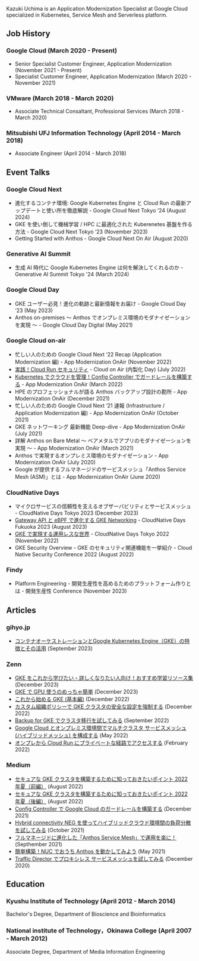 Kazuki Uchima is an Application Modernization Specialist at Google Cloud specialized in Kubernetes, Service Mesh and Serverless platform.

## Job History

### Google Cloud (March 2020 - Present)
* Senior Specialist Customer Engineer, Application Modernization (November 2021 - Present)
* Specialist Customer Engineer, Application Modernization (March 2020 - November 2021)

### VMware (March 2018 - March 2020)
* Associate Technical Consaltant, Professional Services (March 2018 - March 2020)

### Mitsubishi UFJ Information Technology (April 2014 - March 2018)
* Associate Engineer (April 2014 - March 2018)

## Event Talks

### Google Cloud Next
* 進化するコンテナ環境: Google Kubernetes Engine と Cloud Run の最新アップデートと使い所を徹底解説 - Google Cloud Next Tokyo ‘24 (August 2024)
* GKE を使い倒して機械学習 / HPC に最適化された Kuberenetes 基盤を作る方法 - Google Cloud Next Tokyo ‘23 (November 2023)
* Getting Started with Anthos - Google Cloud Next On Air (August 2020)

### Generative AI Summit
* 生成 AI 時代に Google Kubernetes Engine は何を解決してくれるのか - Generative AI Summit Tokyo '24 (March 2024)

### Google Cloud Day
* GKE ユーザー必見！進化の軌跡と最新情報をお届け - Google Cloud Day ‘23 (May 2023)
* Anthos on-premises 〜 Anthos でオンプレミス環境のモダナイゼーションを実現 〜 - Google Cloud Day Digital (May 2021)

### Google Cloud on-air
* 忙しい人のための Google Cloud Next ‘22 Recap (Application Modernization 編) - App Modernization OnAir (November 2022)
* [実践！Cloud Run セキュリティ](pdf/GC_Naiseika_Day_q3_0707_Session2.pdf) - Cloud on Air (内製化 Day) (July 2022)
* [Kubernetes でクラウドを管理！Config Controller でガードレールを構築する](pdf/App_Modernization_OnAir_q1_0302_Session2.pdf) - App Modernization OnAir (March 2022)
* HPE のプロフェッショナルが語る Anthos バックアップ設計の勘所 - App Modernization OnAir (December 2021)
* 忙しい人のための Google Cloud Next ‘21 速報 (Infrastructure / Application Modernization 編) - App Modernization OnAir (October 2021)
* GKE ネットワーキング 最新機能 Deep-dive - App Modernization OnAir (July 2021)
* 詳解 Anthos on Bare Metal 〜 ベアメタルでアプリのモダナイゼーションを実現 〜 - App Modernization OnAir (March 2021)
* Anthos で実現するオンプレミス環境のモダナイゼーション - App Modernization OnAir (July 2020)
* Google が提供するフルマネージドのサービスメッシュ「Anthos Service Mesh (ASM)」とは - App Modernization OnAir (June 2020)

### CloudNative Days
* マイクロサービスの信頼性を支えるオブザーバビリティとサービスメッシュ - CloudNative Days Tokyo 2023 (December 2023)
* [Gateway API と eBPF で進化する GKE Networking](pdf/cndf2023_googlecloud_session_uchima.pdf) - CloudNative Days Fukuoka 2023 (August 2023)
* [GKE で実現する運用レスな世界](pdf/GoogleCloud_Session_UchimaKazuki_CloudNativeDaysTokyo2022.pdf) - CloudNative Days Tokyo 2022 (November 2022)
* GKE Security Overview - GKE のセキュリティ関連機能を一挙紹介 - Cloud Native Security Conference 2022 (August 2022)

### Findy
* Platform Engineering - 開発生産性を高めるためのプラットフォーム作りとは - 開発生産性 Conference (November 2023)

## Articles

### gihyo.jp
* [コンテナオーケストレーションとGoogle Kubernetes Engine（GKE）の特徴とその活用](https://gihyo.jp/article/2023/09/modern-app-development-on-google-cloud-02) (September 2023)

### Zenn
* [GKE をこれから学びたい・詳しくなりたい人向け！おすすめ学習リソース集](https://zenn.dev/google_cloud_jp/articles/gke-korekara-learning) (December 2023)
* [GKE で GPU 使うのめっちゃ簡単](https://zenn.dev/google_cloud_jp/articles/gke-autopilot-gpu-101) (December 2023)
* [これから始める GKE (基本編)](https://zenn.dev/google_cloud_jp/articles/gke-korekara-101) (December 2022)
* [カスタム組織ポリシーで GKE クラスタの安全な設定を強制する](https://zenn.dev/google_cloud_jp/articles/gke-custom-orgpolicy) (December 2022)
* [Backup for GKE でクラスタ移行を試してみる](https://zenn.dev/kuchima/articles/bfg-cluster-migration) (September 2022)
* [Google Cloud とオンプレミス環境間でマルチクラスタ サービスメッシュ (ハイブリッドメッシュ) を構成する](https://zenn.dev/kuchima/articles/asm-hybrid-mesh) (May 2022)
* [オンプレから Cloud Run にプライベートな経路でアクセスする](https://zenn.dev/kuchima/articles/run-private-access) (February 2022)


### Medium
* [セキュアな GKE クラスタを構築するために知っておきたいポイント 2022 年夏（前編）](https://medium.com/google-cloud-jp/gkesecurity-2022-1-ea4d55bcf4f7) (August 2022)
* [セキュアな GKE クラスタを構築するために知っておきたいポイント 2022 年夏（後編）](https://medium.com/google-cloud-jp/gkesecurity-2022-2-3e5220f93964) (August 2022)
* [Config Controller で Google Cloud のガードレールを構築する](https://medium.com/google-cloud-jp/config-controller-guardrail-bd3de8f69098) (December 2021)
* [Hybrid connectivity NEG を使ってハイブリッドクラウド環境間の負荷分散を試してみる](https://medium.com/google-cloud-jp/hybrid-load-balancing-27e77a4ec62) (October 2021)
* [フルマネージドに進化した「Anthos Service Mesh」で運用を楽に！](https://medium.com/google-cloud-jp/%E3%83%95%E3%83%AB%E3%83%9E%E3%83%8D%E3%83%BC%E3%82%B8%E3%83%89%E3%81%AB%E9%80%B2%E5%8C%96%E3%81%97%E3%81%9F-anthos-service-mesh-%E3%81%A7%E9%81%8B%E7%94%A8%E3%82%92%E6%A5%BD%E3%81%AB-ac062c92dc3b) (Septhember 2021)
* [簡単構築！NUC でおうち Anthos を動かしてみよう](https://medium.com/google-cloud-jp/%E7%B0%A1%E5%8D%98%E6%A7%8B%E7%AF%89-nuc-%E3%81%A7%E3%81%8A%E3%81%86%E3%81%A1-anthos-%E3%82%92%E5%8B%95%E3%81%8B%E3%81%97%E3%81%A6%E3%81%BF%E3%82%88%E3%81%86-682e95112116) (May 2021)
* [Traffic Director でプロキシレス サービスメッシュを試してみる](https://medium.com/google-cloud-jp/traffic-director-%E3%81%A7%E3%83%97%E3%83%AD%E3%82%AD%E3%82%B7%E3%83%AC%E3%82%B9-%E3%82%B5%E3%83%BC%E3%83%93%E3%82%B9%E3%83%A1%E3%83%83%E3%82%B7%E3%83%A5%E3%82%92%E8%A9%A6%E3%81%97%E3%81%A6%E3%81%BF%E3%82%8B-4c806883a8d1) (December 2020)

## Education

### Kyushu Institute of Technology (April 2012 - March 2014)
Bachelor's Degree, Department of Bioscience and Bioinformatics  

### National institute of Technology，Okinawa College (April 2007 - March 2012)
Associate Degree, Department of Media Information Engineering  

